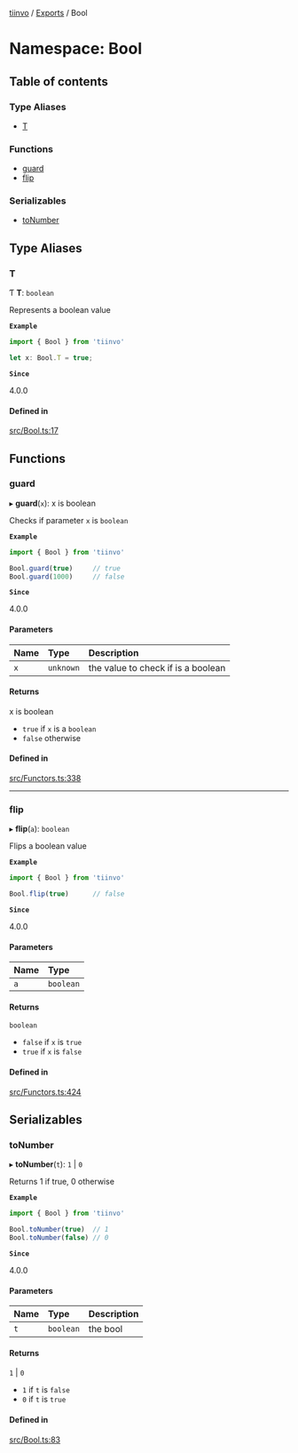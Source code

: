 [tiinvo](../README.md) / [Exports](../modules.md) / Bool

# Namespace: Bool

## Table of contents

### Type Aliases

- [T](Bool.md#t)

### Functions

- [guard](Bool.md#guard)
- [flip](Bool.md#flip)

### Serializables

- [toNumber](Bool.md#tonumber)

## Type Aliases

### T

Ƭ **T**: `boolean`

Represents a boolean value

**`Example`**

```ts
import { Bool } from 'tiinvo'

let x: Bool.T = true;

```

**`Since`**

4.0.0

#### Defined in

[src/Bool.ts:17](https://github.com/OctoD/tiinvo/blob/44a62fc/src/Bool.ts#L17)

## Functions

### guard

▸ **guard**(`x`): x is boolean

Checks if parameter `x` is `boolean`

**`Example`**

```ts
import { Bool } from 'tiinvo'

Bool.guard(true)     // true
Bool.guard(1000)     // false
```

**`Since`**

4.0.0

#### Parameters

| Name | Type | Description |
| :------ | :------ | :------ |
| `x` | `unknown` | the value to check if is a boolean |

#### Returns

x is boolean

- `true` if `x` is a `boolean`
 - `false` otherwise

#### Defined in

[src/Functors.ts:338](https://github.com/OctoD/tiinvo/blob/44a62fc/src/Functors.ts#L338)

___

### flip

▸ **flip**(`a`): `boolean`

Flips a boolean value

**`Example`**

```ts
import { Bool } from 'tiinvo'

Bool.flip(true)      // false
```

**`Since`**

4.0.0

#### Parameters

| Name | Type |
| :------ | :------ |
| `a` | `boolean` |

#### Returns

`boolean`

- `false` if `x` is `true`
 - `true` if `x` is `false`

#### Defined in

[src/Functors.ts:424](https://github.com/OctoD/tiinvo/blob/44a62fc/src/Functors.ts#L424)

## Serializables

### toNumber

▸ **toNumber**(`t`): ``1`` \| ``0``

Returns 1 if true, 0 otherwise

**`Example`**

```ts
import { Bool } from 'tiinvo'

Bool.toNumber(true)  // 1
Bool.toNumber(false) // 0
```

**`Since`**

4.0.0

#### Parameters

| Name | Type | Description |
| :------ | :------ | :------ |
| `t` | `boolean` | the bool |

#### Returns

``1`` \| ``0``

- `1` if `t` is `false`
 - `0` if `t` is `true`

#### Defined in

[src/Bool.ts:83](https://github.com/OctoD/tiinvo/blob/44a62fc/src/Bool.ts#L83)
